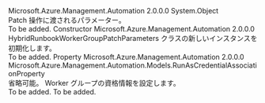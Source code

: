 <Type Name="HybridRunbookWorkerGroupPatchParameters" FullName="Microsoft.Azure.Management.Automation.Models.HybridRunbookWorkerGroupPatchParameters">
  <TypeSignature Language="C#" Value="public class HybridRunbookWorkerGroupPatchParameters" />
  <TypeSignature Language="ILAsm" Value=".class public auto ansi beforefieldinit HybridRunbookWorkerGroupPatchParameters extends System.Object" />
  <TypeSignature Language="DocId" Value="T:Microsoft.Azure.Management.Automation.Models.HybridRunbookWorkerGroupPatchParameters" />
  <TypeSignature Language="VB.NET" Value="Public Class HybridRunbookWorkerGroupPatchParameters" />
  <TypeSignature Language="F#" Value="type HybridRunbookWorkerGroupPatchParameters = class" />
  <AssemblyInfo>
    <AssemblyName>Microsoft.Azure.Management.Automation</AssemblyName>
    <AssemblyVersion>2.0.0.0</AssemblyVersion>
  </AssemblyInfo>
  <Base>
    <BaseTypeName>System.Object</BaseTypeName>
  </Base>
  <Interfaces />
  <Docs>
    <summary>
            Patch 操作に渡されるパラメーター。
            </summary>
    <remarks>To be added.</remarks>
  </Docs>
  <Members>
    <Member MemberName=".ctor">
      <MemberSignature Language="C#" Value="public HybridRunbookWorkerGroupPatchParameters ();" />
      <MemberSignature Language="ILAsm" Value=".method public hidebysig specialname rtspecialname instance void .ctor() cil managed" />
      <MemberSignature Language="DocId" Value="M:Microsoft.Azure.Management.Automation.Models.HybridRunbookWorkerGroupPatchParameters.#ctor" />
      <MemberSignature Language="VB.NET" Value="Public Sub New ()" />
      <MemberType>Constructor</MemberType>
      <AssemblyInfo>
        <AssemblyName>Microsoft.Azure.Management.Automation</AssemblyName>
        <AssemblyVersion>2.0.0.0</AssemblyVersion>
      </AssemblyInfo>
      <Parameters />
      <Docs>
        <summary>
            HybridRunbookWorkerGroupPatchParameters クラスの新しいインスタンスを初期化します。
            </summary>
        <remarks>To be added.</remarks>
      </Docs>
    </Member>
    <Member MemberName="Credential">
      <MemberSignature Language="C#" Value="public Microsoft.Azure.Management.Automation.Models.RunAsCredentialAssociationProperty Credential { get; set; }" />
      <MemberSignature Language="ILAsm" Value=".property instance class Microsoft.Azure.Management.Automation.Models.RunAsCredentialAssociationProperty Credential" />
      <MemberSignature Language="DocId" Value="P:Microsoft.Azure.Management.Automation.Models.HybridRunbookWorkerGroupPatchParameters.Credential" />
      <MemberSignature Language="VB.NET" Value="Public Property Credential As RunAsCredentialAssociationProperty" />
      <MemberSignature Language="F#" Value="member this.Credential : Microsoft.Azure.Management.Automation.Models.RunAsCredentialAssociationProperty with get, set" Usage="Microsoft.Azure.Management.Automation.Models.HybridRunbookWorkerGroupPatchParameters.Credential" />
      <MemberType>Property</MemberType>
      <AssemblyInfo>
        <AssemblyName>Microsoft.Azure.Management.Automation</AssemblyName>
        <AssemblyVersion>2.0.0.0</AssemblyVersion>
      </AssemblyInfo>
      <ReturnValue>
        <ReturnType>Microsoft.Azure.Management.Automation.Models.RunAsCredentialAssociationProperty</ReturnType>
      </ReturnValue>
      <Docs>
        <summary>
            省略可能。 Worker グループの資格情報を設定します。
            </summary>
        <value>To be added.</value>
        <remarks>To be added.</remarks>
      </Docs>
    </Member>
  </Members>
</Type>